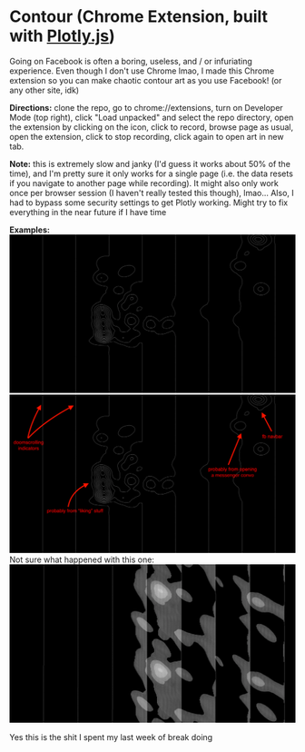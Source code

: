 # Contour (Chrome Extension, built with [Plotly.js](https://github.com/plotly/plotly.js))

Going on Facebook is often a boring, useless, and / or infuriating experience. Even though I don't use Chrome lmao, I made this Chrome extension so you can make chaotic contour art as you use Facebook! (or any other site, idk)

**Directions:** clone the repo, go to chrome://extensions, turn on Developer Mode (top right), click "Load unpacked" and select the repo directory, open the extension by clicking on the icon, click to record, browse page as usual, open the extension, click to stop recording, click again to open art in new tab.

**Note:** this is extremely slow and janky (I'd guess it works about 50% of the time), and I'm pretty sure it only works for a single page (i.e. the data resets if you navigate to another page while recording). It might also only work once per browser session (I haven't really tested this though), lmao... Also, I had to bypass some security settings to get Plotly working. Might try to fix everything in the near future if I have time

**Examples:**
![Black background with white contour lines: vertical, some circular in middle and top right](/not_glitchy.png?raw=true "Not Glitchy")
![Same as previous, but annotated: vertical = scrolling, circular = "liking", clicking navbar, and opening messenger conversations](/not_glitchy_annotated.png?raw=true "Not Glitchy, Annotated")
Not sure what happened with this one:
![Black background with some vertical white contour lines and some sort-of-circular white splotches](/very_glitchy.png?raw=true "Very Glitchy")

Yes this is the shit I spent my last week of break doing
